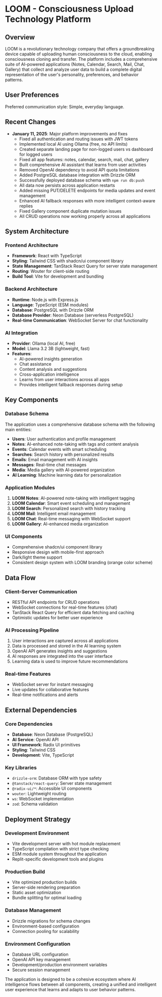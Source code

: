 # LOOM - Consciousness Upload Technology Platform

## Overview

LOOM is a revolutionary technology company that offers a groundbreaking device capable of uploading human consciousness to the cloud, enabling consciousness cloning and transfer. The platform includes a comprehensive suite of AI-powered applications (Notes, Calendar, Search, Mail, Chat, Gallery) that collect and analyze user data to build a complete digital representation of the user's personality, preferences, and behavior patterns.

## User Preferences

Preferred communication style: Simple, everyday language.

## Recent Changes

- **January 11, 2025**: Major platform improvements and fixes
  - Fixed all authentication and routing issues with JWT tokens
  - Implemented local AI using Ollama (free, no API limits)
  - Created separate landing page for non-logged users vs dashboard for logged users
  - Fixed all app features: notes, calendar, search, mail, chat, gallery
  - Built comprehensive AI assistant that learns from user activities
  - Removed OpenAI dependency to avoid API quota limitations
  - Added PostgreSQL database integration with Drizzle ORM
  - Successfully deployed database schema with `npm run db:push`
  - All data now persists across application restarts
  - Added missing PUT/DELETE endpoints for media updates and event management
  - Enhanced AI fallback responses with more intelligent context-aware replies
  - Fixed Gallery component duplicate mutation issues
  - All CRUD operations now working properly across all applications

## System Architecture

### Frontend Architecture
- **Framework**: React with TypeScript
- **Styling**: Tailwind CSS with shadcn/ui component library
- **State Management**: TanStack React Query for server state management
- **Routing**: Wouter for client-side routing
- **Build Tool**: Vite for development and bundling

### Backend Architecture
- **Runtime**: Node.js with Express.js
- **Language**: TypeScript (ESM modules)
- **Database**: PostgreSQL with Drizzle ORM
- **Database Provider**: Neon Database (serverless PostgreSQL)
- **Real-time Communication**: WebSocket Server for chat functionality

### AI Integration
- **Provider**: Ollama (local AI, free)
- **Model**: Llama 3.2 3B (lightweight, fast)
- **Features**: 
  - AI-powered insights generation
  - Chat assistance
  - Content analysis and suggestions
  - Cross-application intelligence
  - Learns from user interactions across all apps
  - Provides intelligent fallback responses during setup

## Key Components

### Database Schema
The application uses a comprehensive database schema with the following main entities:
- **Users**: User authentication and profile management
- **Notes**: AI-enhanced note-taking with tags and content analysis
- **Events**: Calendar events with smart scheduling
- **Searches**: Search history with personalized results
- **Emails**: Email management with AI insights
- **Messages**: Real-time chat messages
- **Media**: Media gallery with AI-powered organization
- **AI Learning**: Machine learning data for personalization

### Application Modules
1. **LOOM Notes**: AI-powered note-taking with intelligent tagging
2. **LOOM Calendar**: Smart event scheduling and management
3. **LOOM Search**: Personalized search with history tracking
4. **LOOM Mail**: Intelligent email management
5. **LOOM Chat**: Real-time messaging with WebSocket support
6. **LOOM Gallery**: AI-enhanced media organization

### UI Components
- Comprehensive shadcn/ui component library
- Responsive design with mobile-first approach
- Dark/light theme support
- Consistent design system with LOOM branding (orange color scheme)

## Data Flow

### Client-Server Communication
- RESTful API endpoints for CRUD operations
- WebSocket connections for real-time features (chat)
- TanStack React Query for efficient data fetching and caching
- Optimistic updates for better user experience

### AI Processing Pipeline
1. User interactions are captured across all applications
2. Data is processed and stored in the AI learning system
3. OpenAI API generates insights and suggestions
4. AI responses are integrated into the user interface
5. Learning data is used to improve future recommendations

### Real-time Features
- WebSocket server for instant messaging
- Live updates for collaborative features
- Real-time notifications and alerts

## External Dependencies

### Core Dependencies
- **Database**: Neon Database (PostgreSQL)
- **AI Service**: OpenAI API
- **UI Framework**: Radix UI primitives
- **Styling**: Tailwind CSS
- **Development**: Vite, TypeScript

### Key Libraries
- `drizzle-orm`: Database ORM with type safety
- `@tanstack/react-query`: Server state management
- `@radix-ui/*`: Accessible UI components
- `wouter`: Lightweight routing
- `ws`: WebSocket implementation
- `zod`: Schema validation

## Deployment Strategy

### Development Environment
- Vite development server with hot module replacement
- TypeScript compilation with strict type checking
- ESM module system throughout the application
- Replit-specific development tools and plugins

### Production Build
- Vite optimized production builds
- Server-side rendering preparation
- Static asset optimization
- Bundle splitting for optimal loading

### Database Management
- Drizzle migrations for schema changes
- Environment-based configuration
- Connection pooling for scalability

### Environment Configuration
- Database URL configuration
- OpenAI API key management
- Development/production environment variables
- Secure session management

The application is designed to be a cohesive ecosystem where AI intelligence flows between all components, creating a unified and intelligent user experience that learns and adapts to user behavior patterns.